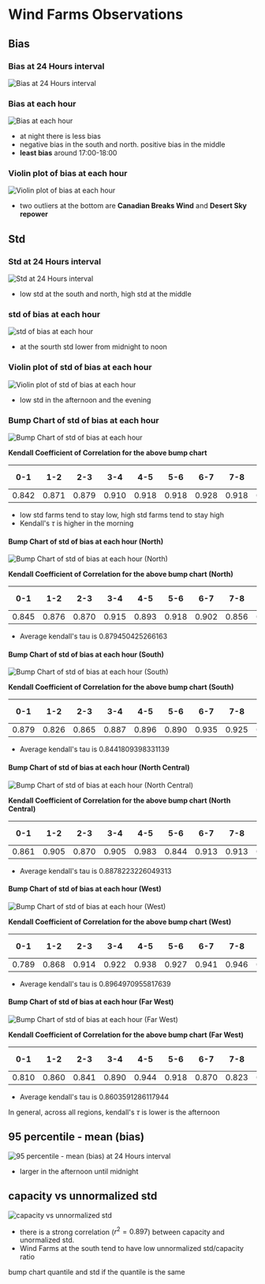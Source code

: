# Wind Farms Observations

## Bias

### Bias at 24 Hours interval

![Bias at 24 Hours interval](./plots/bias_24hr_with_area.png)

### Bias at each hour

![Bias at each hour](./plots/bias_1hr.png)

- at night there is less bias
- negative bias in the south and north. positive bias in the middle
- **least bias** around 17:00-18:00

### Violin plot of bias at each hour

![Violin plot of bias at each hour](./plots/violin_and_box_bias_1hr.png)

- two outliers at the bottom are **Canadian Breaks Wind** and **Desert Sky repower**

## Std

### Std at 24 Hours interval

![Std at 24 Hours interval](./plots/std_of_bias_24hr.png)

- low std at the south and north, high std at the middle

### std of bias at each hour

![std of bias at each hour](./plots/std_of_bias_1hr.png)

- at the sourth std lower from midnight to noon

### Violin plot of std of bias at each hour

![Violin plot of std of bias at each hour](./plots/violin_and_box_std_of_bias_1hr.png)

- low std in the afternoon and the evening

### Bump Chart of std of bias at each hour

![Bump Chart of std of bias at each hour](./plots/std_bumpchart_all_farm_all_time.png)

**Kendall Coefficient of Correlation for the above bump chart**

|0-1| 1-2 | 2-3 | 3-4 | 4-5 | 5-6 | 6-7 | 7-8 | 8-9 | 9-10 | 10-11 | 11-12 | 12-13 | 13-14 | 14-15 | 15-16 | 16-17 | 17-18 | 18-19 | 19-20 | 20-21 | 21-22 | 22-23 | 23-24 |
| ----- | ----- | ----- | ----- | ----- | ----- | ----- | ----- | ----- | ----- | ----- | ----- | ----- | ----- | ----- | ----- | ----- | ----- | ----- | ----- | ----- | ----- | ----- | ----- |
|0.842 |0.871 |0.879 |0.910 |0.918 |0.918 |0.928 |0.918 |0.916 |0.916 |0.894 |0.891 |0.878 |0.833 |0.808 |0.825 |0.832 |0.853 |0.863 |0.881 |0.865 |0.846 |0.883 |

- low std farms tend to stay low, high std farms tend to stay high
- Kendall's $\tau$ is higher in the morning

#### Bump Chart of std of bias at each hour (North)

![Bump Chart of std of bias at each hour (North)](./plots/std_bumpchart_all_farm_all_time_north.png)

**Kendall Coefficient of Correlation for the above bump chart (North)**

|0-1| 1-2 | 2-3 | 3-4 | 4-5 | 5-6 | 6-7 | 7-8 | 8-9 | 9-10 | 10-11 | 11-12 | 12-13 | 13-14 | 14-15 | 15-16 | 16-17 | 17-18 | 18-19 | 19-20 | 20-21 | 21-22 | 22-23 | 23-24 |
| ----- | ----- | ----- | ----- | ----- | ----- | ----- | ----- | ----- | ----- | ----- | ----- | ----- | ----- | ----- | ----- | ----- | ----- | ----- | ----- | ----- | ----- | ----- | ----- |
|0.845 |0.876 |0.870 |0.915 |0.893 |0.918 |0.902 |0.856 |0.862 |0.910 |0.912 |0.891 |0.797 |0.813 |0.850 |0.864 |0.873 |0.906 |0.912 |0.889 |0.882 |0.876 |0.915 |

- Average kendall's tau is 0.879450425266163

#### Bump Chart of std of bias at each hour (South)

![Bump Chart of std of bias at each hour (South)](./plots/std_bumpchart_all_farm_all_time_South.png)

**Kendall Coefficient of Correlation for the above bump chart (South)**

|0-1| 1-2 | 2-3 | 3-4 | 4-5 | 5-6 | 6-7 | 7-8 | 8-9 | 9-10 | 10-11 | 11-12 | 12-13 | 13-14 | 14-15 | 15-16 | 16-17 | 17-18 | 18-19 | 19-20 | 20-21 | 21-22 | 22-23 | 23-24 |
| ----- | ----- | ----- | ----- | ----- | ----- | ----- | ----- | ----- | ----- | ----- | ----- | ----- | ----- | ----- | ----- | ----- | ----- | ----- | ----- | ----- | ----- | ----- | ----- |
|0.879 |0.826 |0.865 |0.887 |0.896 |0.890 |0.935 |0.925 |0.852 |0.795 |0.763 |0.857 |0.886 |0.698 |0.766 |0.806 |0.825 |0.851 |0.872 |0.868 |0.826 |0.780 |0.868 |

- Average kendall's tau is 0.8441809398331139

#### Bump Chart of std of bias at each hour (North Central)

![Bump Chart of std of bias at each hour (North Central)](./plots/std_bumpchart_all_farm_all_time_NorthCentral.png)

**Kendall Coefficient of Correlation for the above bump chart (North Central)**

 |0-1| 1-2 | 2-3 | 3-4 | 4-5 | 5-6 | 6-7 | 7-8 | 8-9 | 9-10 | 10-11 | 11-12 | 12-13 | 13-14 | 14-15 | 15-16 | 16-17 | 17-18 | 18-19 | 19-20 | 20-21 | 21-22 | 22-23 | 23-24 |
| ----- | ----- | ----- | ----- | ----- | ----- | ----- | ----- | ----- | ----- | ----- | ----- | ----- | ----- | ----- | ----- | ----- | ----- | ----- | ----- | ----- | ----- | ----- | ----- |
|0.861 |0.905 |0.870 |0.905 |0.983 |0.844 |0.913 |0.913 |0.913 |0.905 |0.896 |0.835 |0.844 |0.887 |0.905 |0.939 |0.896 |0.861 |0.775 |0.827 |0.887 |0.913 |0.939 |

- Average kendall's tau is 0.8878223226049313

#### Bump Chart of std of bias at each hour (West)

![Bump Chart of std of bias at each hour (West)](./plots/std_bumpchart_all_farm_all_time_West.png)

**Kendall Coefficient of Correlation for the above bump chart (West)**

 |0-1| 1-2 | 2-3 | 3-4 | 4-5 | 5-6 | 6-7 | 7-8 | 8-9 | 9-10 | 10-11 | 11-12 | 12-13 | 13-14 | 14-15 | 15-16 | 16-17 | 17-18 | 18-19 | 19-20 | 20-21 | 21-22 | 22-23 | 23-24 |
| ----- | ----- | ----- | ----- | ----- | ----- | ----- | ----- | ----- | ----- | ----- | ----- | ----- | ----- | ----- | ----- | ----- | ----- | ----- | ----- | ----- | ----- | ----- | ----- |
|0.789 |0.868 |0.914 |0.922 |0.938 |0.927 |0.941 |0.946 |0.968 |0.951 |0.924 |0.897 |0.903 |0.892 |0.835 |0.889 |0.868 |0.800 |0.897 |0.892 |0.903 |0.849 |0.906 |

- Average kendall's tau is 0.8964970955817639

#### Bump Chart of std of bias at each hour (Far West)

![Bump Chart of std of bias at each hour (Far West)](./plots/std_bumpchart_all_farm_all_time_FarWest.png)

**Kendall Coefficient of Correlation for the above bump chart (Far West)**

|0-1| 1-2 | 2-3 | 3-4 | 4-5 | 5-6 | 6-7 | 7-8 | 8-9 | 9-10 | 10-11 | 11-12 | 12-13 | 13-14 | 14-15 | 15-16 | 16-17 | 17-18 | 18-19 | 19-20 | 20-21 | 21-22 | 22-23 | 23-24 |
| ----- | ----- | ----- | ----- | ----- | ----- | ----- | ----- | ----- | ----- | ----- | ----- | ----- | ----- | ----- | ----- | ----- | ----- | ----- | ----- | ----- | ----- | ----- | ----- |
|0.810 |0.860 |0.841 |0.890 |0.944 |0.918 |0.870 |0.823 |0.905 |0.895 |0.919 |0.863 |0.905 |0.884 |0.856 |0.862 |0.824 |0.838 |0.776 |0.860 |0.836 |0.776 |0.834 |

- Average kendall's tau is 0.8603591286117944

In general, across all regions, kendall's $\tau$ is lower is the afternoon

## 95 percentile - mean (bias)

![95 percentile - mean (bias) at 24 Hours interval](./plots/bias_95quantile_minus_mean_1hr.png)

- larger in the afternoon until midnight

## capacity vs unnormalized std

![capacity vs unnormalized std](./plots/capacity_vs_unnormstd.png)

- there is a strong correlation ($r^2 = 0.897$) between capacity and unormalized std.
- Wind Farms at the south tend to have low unnormalized std/capacity ratio


bump chart quantile and std
if the quantile is the same
